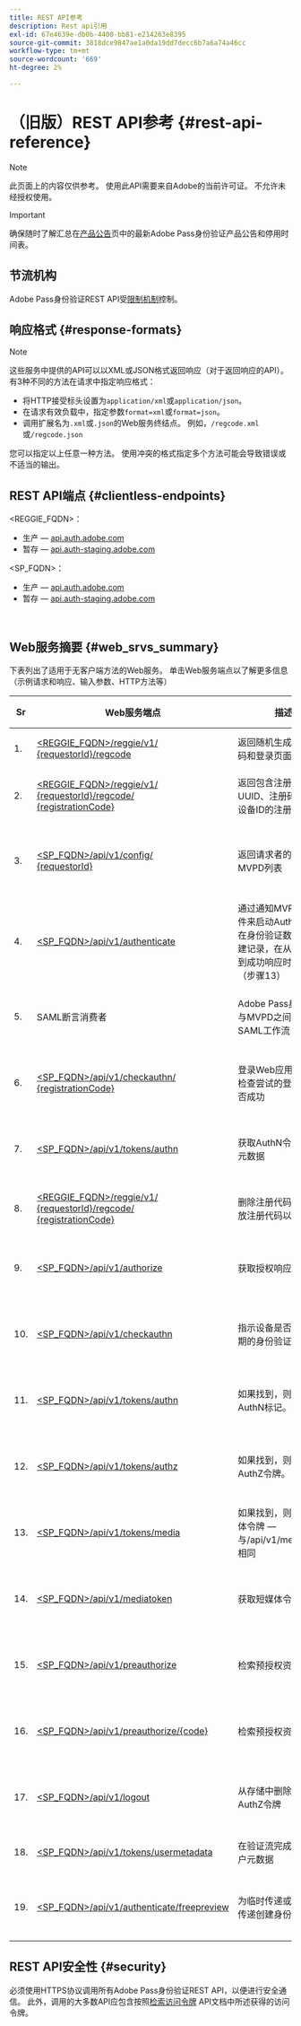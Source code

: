 ```yaml
---
title: REST API参考
description: Rest api引用
exl-id: 67e4639e-db0b-4400-bb81-e214263e8395
source-git-commit: 3818dce9847ae1a0da19dd7decc6b7a6a74a46cc
workflow-type: tm+mt
source-wordcount: '669'
ht-degree: 2%

---
```


# （旧版）REST API参考 {#rest-api-reference}

>[!NOTE]
>
>此页面上的内容仅供参考。 使用此API需要来自Adobe的当前许可证。 不允许未经授权使用。

>[!IMPORTANT]
>
> 确保随时了解汇总在[产品公告](/help/authentication/product-announcements.md)页中的最新Adobe Pass身份验证产品公告和停用时间表。

## 节流机构

Adobe Pass身份验证REST API受[限制机制](/help/authentication/integration-guide-programmers/throttling-mechanism.md)控制。

## 响应格式 {#response-formats}


>[!NOTE]
>
> 这些服务中提供的API可以以XML或JSON格式返回响应（对于返回响应的API）。 有3种不同的方法在请求中指定响应格式：
>
>* 将HTTP接受标头设置为`application/xml`或`application/json`。
>* 在请求有效负载中，指定参数`format=xml`或`format=json`。
>* 调用扩展名为`.xml`或`.json`的Web服务终结点。 例如，`/regcode.xml`或`/regcode.json`
>
>您可以指定以上任意一种方法。 使用冲突的格式指定多个方法可能会导致错误或不适当的输出。

## REST API端点 {#clientless-endpoints}

&lt;REGGIE_FQDN>：

* 生产 — [api.auth.adobe.com](http://api.auth.adobe.com/)
* 暂存 — [api.auth-staging.adobe.com](http://api.auth-staging.adobe.com/)

&lt;SP_FQDN>：

* 生产 — [api.auth.adobe.com](http://api.auth.adobe.com/)
* 暂存 — [api.auth-staging.adobe.com](http://api.auth-staging.adobe.com/)

</br>


## Web服务摘要 {#web_srvs_summary}

下表列出了适用于无客户端方法的Web服务。 单击Web服务端点以了解更多信息（示例请求和响应、输入参数、HTTP方法等）


| Sr | Web服务端点 | 描述 | <!--[Diag.  </br>Ref](http://tve.helpdocsonline.com/api-reference-v2-test#illustration)-->。 | 托管位置 | 调用者 |
|-----|------------------------------------------------------------------------------------------------------------------------------------------------------------------------------------------------|--------------------------------------------------------------------------------------------------------------------------------------------------------------------------------------------|---------------------------------------------------------------------------------------------|-----------------------------------------------------------|-----------------------------|
| 1. | [&lt;REGGIE_FQDN>/reggie/v1/ </br> {requestorId}/regcode](/help/authentication/integration-guide-programmers/legacy/rest-api-v1/apis/registration-code-request.md) | 返回随机生成的注册代码和登录页面URI | 2 | Adobe</br>注册代码服务 | 智能设备 |
| 2. | [&lt;REGGIE_FQDN>/reggie/v1/ </br> {requestorId}/regcode/ </br> {registrationCode}](/help/authentication/integration-guide-programmers/legacy/rest-api-v1/apis/return-registration-record.md) | 返回包含注册码UUID、注册码和哈希设备ID的注册码记录 | 8 | Adobe</br>注册代码服务 | Adobe Pass 身份验证 |
| 3. | [&lt;SP_FQDN>/api/v1/config/ </br> {requestorId}](/help/authentication/integration-guide-programmers/legacy/rest-api-v1/apis/provide-mvpd-list.md) | 返回请求者的已配置MVPD列表 | 5 | Adobe</br>Adobe Pass </br>身份验证</br>服务 | 登录</br>Web </br>应用程序 |
| 4. | [&lt;SP_FQDN>/api/v1/authenticate](/help/authentication/integration-guide-programmers/legacy/rest-api-v1/apis/initiate-authentication.md) | 通过通知MVPD选择事件来启动AuthN流程。 在身份验证数据库上创建记录，在从MVPD收到成功响应时进行协调（步骤13） | 7 | Adobe</br>Adobe Pass </br>身份验证</br>服务 | 登录</br>Web </br>应用程序 |
| 5. | SAML断言消费者 | Adobe Pass身份验证与MVPD之间的现有SAML工作流 | 13 | Adobe Pass </br>身份验证</br>服务 | Adobe Pass 身份验证 |
| 6. | [&lt;SP_FQDN>/api/v1/checkauthn/ </br> {registrationCode}](/help/authentication/integration-guide-programmers/legacy/rest-api-v1/apis/check-authentication-flow-by-second-screen-web-app.md) | 登录Web应用程序可以检查尝试的登录流程是否成功 |                                                                                             | Adobe Pass </br>身份验证   </br>服务 | 登录   </br>Web   </br>应用 |
| 7. | [&lt;SP_FQDN>/api/v1/tokens/authn](/help/authentication/integration-guide-programmers/legacy/rest-api-v1/apis/retrieve-authentication-token.md) | 获取AuthN令牌相关的元数据 | 15 | Adobe Pass </br>身份验证</br>服务 | 智能设备 |
| 8. | [&lt;REGGIE_FQDN>/reggie/v1/ </br> {requestorId}/regcode/ </br> {registrationCode}](/help/authentication/integration-guide-programmers/legacy/rest-api-v1/apis/delete-registration-record.md) | 删除注册代码记录并释放注册代码以供重用 | 16 | Adobe</br>注册代码服务 | Adobe Pass 身份验证 |
| 9. | [&lt;SP_FQDN>/api/v1/authorize](/help/authentication/integration-guide-programmers/legacy/rest-api-v1/apis/initiate-authorization.md) | 获取授权响应。 | 17 | Adobe Pass </br>身份验证</br>服务 | 智能设备 |
| 10. | [&lt;SP_FQDN>/api/v1/checkauthn](/help/authentication/integration-guide-programmers/legacy/rest-api-v1/apis/check-authentication-token.md) | 指示设备是否具有未过期的身份验证令牌。 |                                                                                             | Adobe Pass </br>身份验证</br>服务 | 智能设备 |
| 11. | [&lt;SP_FQDN>/api/v1/tokens/authn](/help/authentication/integration-guide-programmers/legacy/rest-api-v1/apis/retrieve-authentication-token.md) | 如果找到，则返回AuthN标记。 |                                                                                             | Adobe Pass </br>身份验证</br>服务 | 智能设备 |
| 12. | [&lt;SP_FQDN>/api/v1/tokens/authz](/help/authentication/integration-guide-programmers/legacy/rest-api-v1/apis/retrieve-authorization-token.md) | 如果找到，则返回AuthZ令牌。 |                                                                                             | Adobe Pass </br>身份验证</br>服务 | 智能设备 |
| 13. | [&lt;SP_FQDN>/api/v1/tokens/media](/help/authentication/integration-guide-programmers/legacy/rest-api-v1/apis/obtain-short-media-token.md) | 如果找到，则返回短媒体令牌 — 与/api/v1/mediatoken相同 |                                                                                             | Adobe Pass </br>身份验证</br>服务 | 智能设备 |
| 14. | [&lt;SP_FQDN>/api/v1/mediatoken](/help/authentication/integration-guide-programmers/legacy/rest-api-v1/apis/obtain-short-media-token.md) | 获取短媒体令牌 |                                                                                             | Adobe Pass </br>身份验证</br>服务 | 智能设备 |
| 15. | [&lt;SP_FQDN>/api/v1/preauthorize](/help/authentication/integration-guide-programmers/legacy/rest-api-v1/apis/retrieve-list-of-preauthorized-resources.md) | 检索预授权资源的列表 |                                                                                             | Adobe Pass </br>身份验证</br>服务 | 智能设备 |
| 16. | [&lt;SP_FQDN>/api/v1/preauthorize/{code}](/help/authentication/integration-guide-programmers/legacy/rest-api-v1/apis/retrieve-list-of-preauthorized-resources-by-second-screen-web-app.md) | 检索预授权资源的列表 |                                                                                             | Adobe Pass </br>身份验证</br>服务 | 登录Web应用程序 |
| 17. | [&lt;SP_FQDN>/api/v1/logout](/help/authentication/integration-guide-programmers/legacy/rest-api-v1/apis/initiate-logout.md) | 从存储中删除AuthN和AuthZ令牌 |                                                                                             | Adobe Pass </br>身份验证   </br>服务 | 智能设备 |
| 18. | [&lt;SP_FQDN>/api/v1/tokens/usermetadata](/help/authentication/integration-guide-programmers/legacy/rest-api-v1/apis/user-metadata.md) | 在验证流完成后获取用户元数据 | 不适用 | 不适用 | 智能设备 |
| 19. | [&lt;SP_FQDN>/api/v1/authenticate/freepreview](/help/authentication/integration-guide-programmers/legacy/rest-api-v1/apis/free-preview-for-temp-pass-and-promotional-temp-pass.md) | 为临时传递或提升临时传递创建身份验证令牌 | 不适用 | Adobe Pass </br>身份验证</br>服务 | 智能设备 |


## REST API安全性 {#security}

必须使用HTTPS协议调用所有Adobe Pass身份验证REST API，以便进行安全通信。 此外，调用的大多数API应包含按照[检索访问令牌](../../rest-apis/rest-api-dcr/apis/dynamic-client-registration-apis-retrieve-access-token.md) API文档中所述获得的访问令牌。
